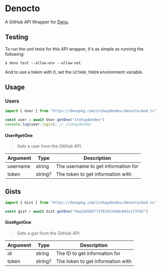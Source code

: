 # Denocto

A GitHub API Wrapper for [Deno](https://deno.land).

## Testing

To run the unit tests for this API wrapper, it's as simple as running the following:

```
$ deno test --allow-env --allow-net
```

And to use a token with it, set the `GITHUB_TOKEN` environment variable.

## Usage

### Users

```ts
import { User } from "https://denopkg.com/itshaydendev/denocto/mod.ts"

const user = await User.getOne("itshaydendev")
console.log(user.login); // itshaydendev
```

#### User#getOne

> Gets a user from the GitHub API.

| Argument | Type    | Description                         |
|----------|---------|-------------------------------------|
| username | string  | The username to get information for |
| token    | string? | The token to get information with   |

## Gists

```ts
import { Gist } from "https://denopkg.com/itshaydendev/denocto/mod.ts"

const gist = await Gist.getOne("7ea2a9285771f63437eb9c843c173f03")
```

#### Gist#getOne

> Gets a gist from the GitHub API.

| Argument | Type    | Description                         |
|----------|---------|-------------------------------------|
| id       | string  | The ID to get information for       |
| token    | string? | The token to get information with   |
